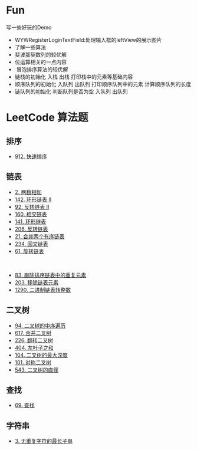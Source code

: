 # Fun
写一些好玩的Demo
- WYWRegisterLoginTextField:处理输入框的leftView的展示图片
- 了解一些算法
-   斐波那契数列的较优解
-   位运算相关的一点内容
-  冒泡排序算法的较优解
- 链栈的初始化 入栈 出栈 打印栈中的元素等基础内容
- 顺序队列的初始化 入队列 出队列 打印顺序队列中的元素 计算顺序队列的长度
- 链队列的初始化 判断队列是否为空 入队列 出队列


# LeetCode 算法题
## 排序
- [912. 快速排序](https://github.com/twototwoto/Fun/wiki/%E6%8E%92%E5%BA%8F)

## 链表
- [2. 两数相加](https://github.com/twototwoto/Fun/wiki/%E9%93%BE%E8%A1%A8#2-%E4%B8%A4%E6%95%B0%E7%9B%B8%E5%8A%A0)
- [142. 环形链表 II](https://github.com/twototwoto/Fun/wiki/%E9%93%BE%E8%A1%A8#142-%E7%8E%AF%E5%BD%A2%E9%93%BE%E8%A1%A8-ii)
- [92. 反转链表 II](https://github.com/twototwoto/Fun/wiki/%E9%93%BE%E8%A1%A8#92-%E5%8F%8D%E8%BD%AC%E9%93%BE%E8%A1%A8-ii)
- [160. 相交链表](https://github.com/twototwoto/Fun/wiki/%E9%93%BE%E8%A1%A8#160-%E7%9B%B8%E4%BA%A4%E9%93%BE%E8%A1%A8)
- [141. 环形链表](https://github.com/twototwoto/Fun/wiki/%E9%93%BE%E8%A1%A8#141-%E7%8E%AF%E5%BD%A2%E9%93%BE%E8%A1%A8)
- [206. 反转链表](https://github.com/twototwoto/Fun/wiki/%E9%93%BE%E8%A1%A8)
- [21. 合并两个有序链表](https://github.com/twototwoto/Fun/wiki/%E9%93%BE%E8%A1%A8#21-%E5%90%88%E5%B9%B6%E4%B8%A4%E4%B8%AA%E6%9C%89%E5%BA%8F%E9%93%BE%E8%A1%A8)
- [234. 回文链表](https://github.com/twototwoto/Fun/wiki/LeetCode-234.-%E5%9B%9E%E6%96%87%E9%93%BE%E8%A1%A8)
- [61. 旋转链表](https://github.com/twototwoto/Fun/wiki/%E9%93%BE%E8%A1%A8#61-%E6%97%8B%E8%BD%AC%E9%93%BE%E8%A1%A8)
<br/>

- [83. 删除排序链表中的重复元素](https://github.com/twototwoto/Fun/wiki/%E9%93%BE%E8%A1%A8#83-%E5%88%A0%E9%99%A4%E6%8E%92%E5%BA%8F%E9%93%BE%E8%A1%A8%E4%B8%AD%E7%9A%84%E9%87%8D%E5%A4%8D%E5%85%83%E7%B4%A0)
- [203. 移除链表元素](https://github.com/twototwoto/Fun/wiki/%E9%93%BE%E8%A1%A8#203-%E7%A7%BB%E9%99%A4%E9%93%BE%E8%A1%A8%E5%85%83%E7%B4%A0)
- [1290. 二进制链表转整数](https://github.com/twototwoto/Fun/wiki/%E9%93%BE%E8%A1%A8#1290-%E4%BA%8C%E8%BF%9B%E5%88%B6%E9%93%BE%E8%A1%A8%E8%BD%AC%E6%95%B4%E6%95%B0)

## 二叉树
- [94. 二叉树的中序遍历](https://github.com/twototwoto/Fun/wiki/%E4%BA%8C%E5%8F%89%E6%A0%91#94-%E4%BA%8C%E5%8F%89%E6%A0%91%E7%9A%84%E4%B8%AD%E5%BA%8F%E9%81%8D%E5%8E%86)
- [617. 合并二叉树](https://github.com/twototwoto/Fun/wiki/%E4%BA%8C%E5%8F%89%E6%A0%91#617-%E5%90%88%E5%B9%B6%E4%BA%8C%E5%8F%89%E6%A0%91)
- [226. 翻转二叉树](https://github.com/twototwoto/Fun/wiki/%E4%BA%8C%E5%8F%89%E6%A0%91#226-%E7%BF%BB%E8%BD%AC%E4%BA%8C%E5%8F%89%E6%A0%91)
- [404. 左叶子之和](https://github.com/twototwoto/Fun/wiki/%E4%BA%8C%E5%8F%89%E6%A0%91#404-%E5%B7%A6%E5%8F%B6%E5%AD%90%E4%B9%8B%E5%92%8C)
- [104. 二叉树的最大深度](https://github.com/twototwoto/Fun/wiki/%E4%BA%8C%E5%8F%89%E6%A0%91#104-%E4%BA%8C%E5%8F%89%E6%A0%91%E7%9A%84%E6%9C%80%E5%A4%A7%E6%B7%B1%E5%BA%A6)
- [101. 对称二叉树](https://github.com/twototwoto/Fun/wiki/%E4%BA%8C%E5%8F%89%E6%A0%91#101-%E5%AF%B9%E7%A7%B0%E4%BA%8C%E5%8F%89%E6%A0%91)
- [543. 二叉树的直径](https://github.com/twototwoto/Fun/wiki/%E4%BA%8C%E5%8F%89%E6%A0%91#543-%E4%BA%8C%E5%8F%89%E6%A0%91%E7%9A%84%E7%9B%B4%E5%BE%84)

## 查找
- [69. 查找](https://github.com/twototwoto/Fun/wiki/%E6%9F%A5%E6%89%BE)

## 字符串
- [3. 无重复字符的最长子串](https://github.com/twototwoto/Fun/wiki/%E5%AD%97%E7%AC%A6%E4%B8%B2)
